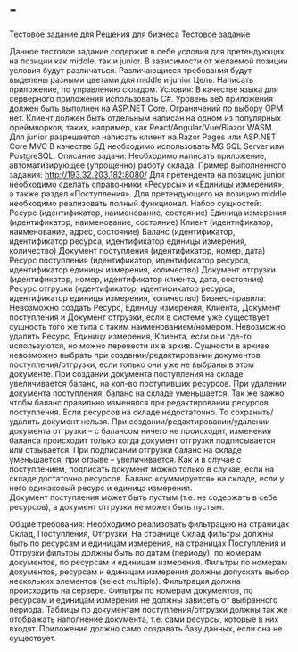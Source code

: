 # -
Тестовое задание для Решения для бизнеса
Тестовое задание

Данное тестовое задание содержит в себе условия для претендующих на позиции как middle, так и junior. В зависимости от желаемой позиции условия будут различаться. Различающиеся требования будут выделены разными цветами для middle и junior
Цель: 
Написать приложение, по управлению складом.
Условия:
В качестве языка для серверного приложения использовать C#.
Уровень веб приложения должен быть выполнен на ASP.NET Core.
Ограничений по выбору ОРМ нет.
Клиент должен быть отдельным написан на одном из популярных фреймворков, таких, например, как React/Angular/Vue/Blazor WASM. Для junior разрешается написать клиент на Razor Pages или ASP.NET Core MVC
В качестве БД необходимо использовать MS SQL Server или PostgreSQL.
Описание задачи:
Необходимо написать приложение, автоматизирующее (упрощенно) работу склада.
Пример выполненного задания: http://193.32.203.182:8080/
Для претендента на позицию junior необходимо сделать справочники «Ресурсы» и «Единицы измерения», а также раздел «Поступления».
Для претендующего на позицию middle необходимо реализовать полный функционал.
Набор сущностей:
Ресурс (идентификатор, наименование, состояние)
Единица измерения (идентификатор, наименование, состояние)
Клиент (идентификатор, наименование, адрес, состояние)
Баланс (идентификатор, идентификатор ресурса, идентификатор единицы измерения, количество)
Документ поступления (идентификатор, номер, дата)
Ресурс поступления (идентификатор, идентификатор ресурса, идентификатор единицы измерения, количество)
Документ отгрузки (идентификатор, номер, идентификатор клиента, дата, состояние)
Ресурс отгрузки (идентификатор, идентификатор ресурса, идентификатор единицы измерения, количество)
Бизнес-правила:
Невозможно создать Ресурс, Единицу измерения, Клиента, Документ поступления и Документ отгрузки, если в системе уже существует сущность того же типа с таким наименованием/номером.
Невозможно удалить Ресурс, Единицу измерения, Клиента, если они где-то используются, но можно перевести их в архив. Сущности в архиве невозможно выбрать при создании/редактировании документов поступления/отгрузки, если только они уже не выбраны в этом документе.
При создании документа поступления на складе увеличивается баланс, на кол-во поступивших ресурсов. При удалении документа поступления, баланс на складе уменьшается. Так же важно чтобы баланс правильно изменялся при редактировании ресурсов поступления. Если ресурсов на складе недостаточно. То сохранить/удалить документ нельзя.
При создании/редактировании/удалении документа отгрузки – с балансом ничего не происходит, изменения баланса происходит только когда документ отгрузки подписывается или отзывается. При подписании отгрузки баланс на складе уменьшается, при отзыве – увеличивается. Как и в случае с поступлением, подписать документ можно только в случае, если на складе достаточно ресурсов. 
Баланс «суммируется» на складе, если у него одинаковый ресурс и единица измерения.  
Документ поступления может быть пустым (т.е. не содержать в себе ресурсов), а документ отгрузки не может быть пустым. 

Общие требования:
Необходимо реализовать фильтрацию на страницах Склад, Поступления, Отгрузки. На странице Склад фильтры должны быть по ресурсам и единицам измерения, на страницах Поступления и Отгрузки фильтры должны быть по датам (периоду), по номерам документов, по ресурсам и единицам измерения. Фильтры по номерам документов, ресурсам и единицам измерения должны допускать выбор нескольких элементов (select multiple). Фильтрация должна происходить на сервере. Фильтры по номерам документов, по ресурсам и единицам измерения не должны зависеть от выбранного периода. 
Таблицы по документам поступления/отгрузки должны так же отображать наполнение документа, т.е. сами ресурсы, которые в них входят.
Приложение должно само создавать базу данных, если она не существует.

